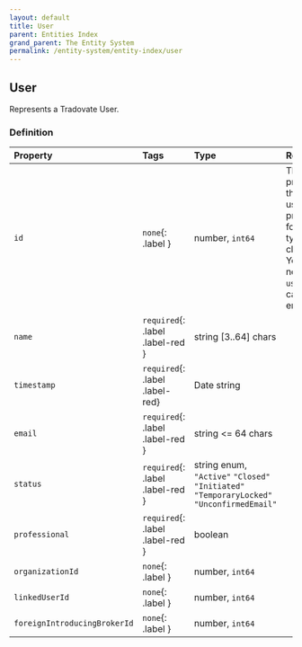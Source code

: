 ```yaml
---
layout: default
title: User
parent: Entities Index
grand_parent: The Entity System
permalink: /entity-system/entity-index/user
---
```


## User
Represents a Tradovate User. 

### Definition

| Property | Tags | Type | Remarks
|:---|:---|:---|:---
| `id` | `none`{: .label } | number, `int64` | This is probably the most useful property for a typical client. You'll need your `userId` to call other endpoints.
| `name` | `required`{: .label .label-red } | string [3..64] chars | 
| `timestamp` | `required`{: .label .label-red} | Date string | 
| `email` | `required`{: .label .label-red } | string <= 64 chars | 
| `status` | `required`{: .label .label-red } | string enum, `"Active"` `"Closed"` `"Initiated"` `"TemporaryLocked"` `"UnconfirmedEmail"` |
| `professional` | `required`{: .label .label-red } | boolean | 
| `organizationId` | `none`{: .label } | number, `int64` |
| `linkedUserId` | `none`{: .label } | number, `int64`|
| `foreignIntroducingBrokerId` | `none`{: .label } | number, `int64` |
